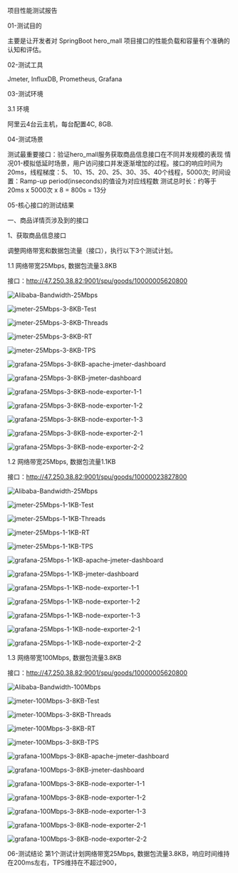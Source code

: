 项目性能测试报告

01-测试目的

主要是让开发者对 SpringBoot hero_mall 项目接口的性能负载和容量有个准确的认知和评估。


02-测试工具

Jmeter, InfluxDB, Prometheus, Grafana


03-测试环境

3.1 环境

阿里云4台云主机，每台配置4C, 8GB.


04-测试场景

测试最重要接口：验证hero_mall服务获取商品信息接口在不同并发规模的表现
情况01-模拟低延时场景，用户访问接口并发逐渐增加的过程。接口的响应时间为20ms，线程梯度：5、
10、15、20、25、30、35、40个线程，5000次;
时间设置：Ramp-up period(inseconds)的值设为对应线程数
测试总时长：约等于20ms x 5000次 x 8 = 800s = 13分


05-核心接口的测试结果

一、商品详情页涉及到的接口

1、获取商品信息接口

调整网络带宽和数据包流量（接口），执行以下3个测试计划。

1.1 网络带宽25Mbps, 数据包流量3.8KB 

接口：http://47.250.38.82:9001/spu/goods/10000005620800

![Alibaba-Bandwidth-25Mbps](https://user-images.githubusercontent.com/96624836/187080058-e52d8c93-1926-4e5a-9f85-4e9505da04b1.png)

![jmeter-25Mbps-3-8KB-Test](https://user-images.githubusercontent.com/96624836/187077707-efa2c2d8-8543-4000-b711-5fa116227a5d.png)

![jmeter-25Mbps-3-8KB-Threads](https://user-images.githubusercontent.com/96624836/187077974-b748e2ed-689d-4796-bde4-ff6d64c7a2dd.png)

![jmeter-25Mbps-3-8KB-RT](https://user-images.githubusercontent.com/96624836/187078096-8a21307b-27d9-4e8d-a808-abd1be64d896.png)

![jmeter-25Mbps-3-8KB-TPS](https://user-images.githubusercontent.com/96624836/187078002-38d61401-8c77-49e0-a21b-e9ab969cfc0f.png)

![grafana-25Mbps-3-8KB-apache-jmeter-dashboard](https://user-images.githubusercontent.com/96624836/187078111-0c3c9ba8-886b-48e9-8d76-3cfddc9a202e.PNG)

![grafana-25Mbps-3-8KB-jmeter-dashboard](https://user-images.githubusercontent.com/96624836/187078124-7155951d-9fa6-46a7-9a53-b69a4ff49ffc.PNG)

![grafana-25Mbps-3-8KB-node-exporter-1-1](https://user-images.githubusercontent.com/96624836/187078140-a8fb4d0b-d79e-4c58-89ee-b2236caa6723.PNG)

![grafana-25Mbps-3-8KB-node-exporter-1-2](https://user-images.githubusercontent.com/96624836/187078154-734fc93b-ee42-4d30-8c4f-e283d7fa11c7.PNG)

![grafana-25Mbps-3-8KB-node-exporter-1-3](https://user-images.githubusercontent.com/96624836/187078191-e98b4413-d84e-4cf3-97f5-d77c59f3a588.PNG)

![grafana-25Mbps-3-8KB-node-exporter-2-1](https://user-images.githubusercontent.com/96624836/187078222-e01704b2-ce50-48b9-8216-9ca078b3741b.PNG)

![grafana-25Mbps-3-8KB-node-exporter-2-2](https://user-images.githubusercontent.com/96624836/187078237-0700500e-0b95-41b2-a851-8b7181ebf152.PNG)


1.2 网络带宽25Mbps, 数据包流量1.1KB 

接口：http://47.250.38.82:9001/spu/goods/10000023827800

![Alibaba-Bandwidth-25Mbps](https://user-images.githubusercontent.com/96624836/187080058-e52d8c93-1926-4e5a-9f85-4e9505da04b1.png)

![jmeter-25Mbps-1-1KB-Test](https://user-images.githubusercontent.com/96624836/187078296-0eabaa06-2a80-4f79-ab77-b8ef3381d2e9.png)

![jmeter-25Mbps-1-1KB-Threads](https://user-images.githubusercontent.com/96624836/187078310-288d473b-9f09-4866-baee-4e98eb4f53a5.png)

![jmeter-25Mbps-1-1KB-RT](https://user-images.githubusercontent.com/96624836/187078344-3633ee3e-a867-4b67-8893-d265bb4d7c2e.png)

![jmeter-25Mbps-1-1KB-TPS](https://user-images.githubusercontent.com/96624836/187078364-a5097c20-f537-47ee-8219-652be300892a.png)

![grafana-25Mbps-1-1KB-apache-jmeter-dashboard](https://user-images.githubusercontent.com/96624836/187078396-a43c6865-c93c-4f84-8c13-0dff40a11f95.PNG)

![grafana-25Mbps-1-1KB-jmeter-dashboard](https://user-images.githubusercontent.com/96624836/187078406-577a0ae4-3398-4008-aa1c-484109589cc2.PNG)

![grafana-25Mbps-1-1KB-node-exporter-1-1](https://user-images.githubusercontent.com/96624836/187078444-fbed46d9-a1cb-4e78-942b-d7ffbe8802d3.PNG)

![grafana-25Mbps-1-1KB-node-exporter-1-2](https://user-images.githubusercontent.com/96624836/187078454-cfcc7c35-c598-4685-b67a-65b5f18081b9.PNG)

![grafana-25Mbps-1-1KB-node-exporter-1-3](https://user-images.githubusercontent.com/96624836/187078468-819f73a7-ddcb-44a1-8d4b-3cd83db1a893.PNG)

![grafana-25Mbps-1-1KB-node-exporter-2-1](https://user-images.githubusercontent.com/96624836/187078483-aa729c09-c605-4f5e-858a-57b608dfc3c3.PNG)

![grafana-25Mbps-1-1KB-node-exporter-2-2](https://user-images.githubusercontent.com/96624836/187078490-0dffdd93-98b3-4de3-abb7-aca391c2a184.PNG)


1.3 网络带宽100Mbps, 数据包流量3.8KB 

接口：http://47.250.38.82:9001/spu/goods/10000005620800

![Alibaba-Bandwidth-100Mbps](https://user-images.githubusercontent.com/96624836/187080100-da844522-1d7c-42bb-9bc7-cb2e111e8eca.PNG)

![jmeter-100Mbps-3-8KB-Test](https://user-images.githubusercontent.com/96624836/187078542-e130adf7-f606-4ede-810c-1ede1d8e7f67.png)

![jmeter-100Mbps-3-8KB-Threads](https://user-images.githubusercontent.com/96624836/187078557-135ea379-ce70-4c24-bdb3-f1c765f25d8e.png)

![jmeter-100Mbps-3-8KB-RT](https://user-images.githubusercontent.com/96624836/187078569-efa29c85-018e-45ef-b932-f9121b18eb72.png)

![jmeter-100Mbps-3-8KB-TPS](https://user-images.githubusercontent.com/96624836/187078591-f254d513-1a1b-4f89-a5d6-df49d759b6ca.png)

![grafana-100Mbps-3-8KB-apache-jmeter-dashboard](https://user-images.githubusercontent.com/96624836/187078713-5a4020cd-96bf-4ee1-8686-2d2d98f444b5.PNG)

![grafana-100Mbps-3-8KB-jmeter-dashboard](https://user-images.githubusercontent.com/96624836/187078756-d6b48f5e-6d9e-4bb1-89fc-50f6483df51d.PNG)

![grafana-100Mbps-3-8KB-node-exporter-1-1](https://user-images.githubusercontent.com/96624836/187078783-40e55df3-3aca-4b26-bfa3-9b7b22dcb174.PNG)

![grafana-100Mbps-3-8KB-node-exporter-1-2](https://user-images.githubusercontent.com/96624836/187078797-3cbcd17b-d861-44e8-b1a4-4037222aca00.PNG)

![grafana-100Mbps-3-8KB-node-exporter-1-3](https://user-images.githubusercontent.com/96624836/187078806-eea2eaa4-dfac-49b3-9abe-8a15536f7ff3.PNG)

![grafana-100Mbps-3-8KB-node-exporter-2-1](https://user-images.githubusercontent.com/96624836/187078819-319958b5-374e-435a-a5f9-ef7c1d8c4391.PNG)

![grafana-100Mbps-3-8KB-node-exporter-2-2](https://user-images.githubusercontent.com/96624836/187078833-1abb265b-260f-4d2a-889a-4bac0febf137.PNG)


06-测试结论
第1个测试计划网络带宽25Mbps, 数据包流量3.8KB，响应时间维持在200ms左右，TPS维持在不超过900，





